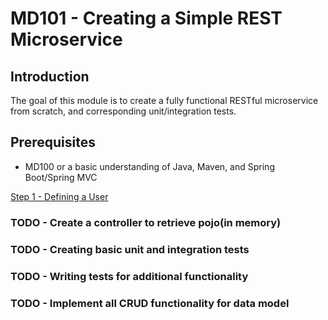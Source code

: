 # MD101 - Creating a Simple REST Microservice

## Introduction
The goal of this module is to create a fully functional RESTful microservice from scratch, and corresponding unit/integration tests.

## Prerequisites
* MD100 or a basic understanding of Java, Maven, and Spring Boot/Spring MVC


[Step 1 - Defining a User](step_1/README.md)
### TODO - Create a controller to retrieve pojo(in memory)
### TODO - Creating basic unit and integration tests
### TODO - Writing tests for additional functionality
### TODO - Implement all CRUD functionality for data model
